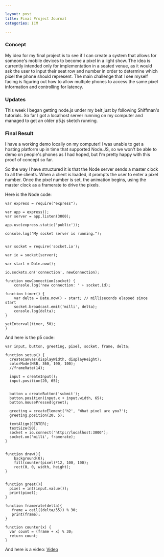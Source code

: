 ```yaml
---

layout: post
title: Final Project Journal
categories: ICM

---
```



### Concept
My idea for my final project is to see if I can create a system that allows for someone's mobile devices to become a pixel in a light show. The idea is currently intended only for implementation in a seated venue, as it would ask the user to input their seat row and number in order to determine which pixel the phone should represent. The main challenge that I see myself facing is figuring out how to allow multiple phones to access the same pixel information and controlling for latency.

### Updates
This week I began getting node.js under my belt just by following Shiffman's tutorials. So far I got a localhost server running on my computer and managed to get an older p5.js sketch running. 

### Final Result

I have a working demo locally on my computer! I was unable to get a hosting platform up in time that supported Node.JS, so we won't be able to demo on people's phones as I had hoped, but I'm pretty happy with this proof of concept so far. 

So the way I have structured it is that the Node server sends a master clock to all the clients. When a client is loaded, it prompts the user to enter a pixel number. Once the pixel number is set, the animation begins, using the master clock as a framerate to drive the pixels. 

Here is the Node code:

```
var express = require("express");

var app = express();
var server = app.listen(3000);

app.use(express.static('public'));

console.log("My socket server is running.");


var socket = require('socket.io');

var io = socket(server);

var start = Date.now();

io.sockets.on('connection', newConnection);

function newConnection(socket) {
	console.log('new connection: ' + socket.id);

function timer() {
	var delta = Date.now() - start; // milliseconds elapsed since start
    socket.broadcast.emit('milli', delta);
    console.log(delta);
}

setInterval(timer, 50);
}
```

And here is the p5 code:

```
var input, button, greeting, pixel, socket, frame, delta;

function setup() { 
  createCanvas(displayWidth, displayHeight);
  colorMode(HSB, 360, 100, 100);
  //frameRate(14);
  
  input = createInput();
  input.position(20, 65);

  
  button = createButton('submit');
  button.position(input.x + input.width, 65);
  button.mousePressed(greet);

  greeting = createElement('h2', 'What pixel are you?');
  greeting.position(20, 5);

  textAlign(CENTER);
  textSize(50);
  socket = io.connect('http://localhost:3000');
  socket.on('milli', framerate);
} 


function draw(){
    background(0);
    fill(counter(pixel)*12, 100, 100);
    rect(0, 0, width, height);
}


function greet(){
  pixel = int(input.value());  
  print(pixel);
}

function framerate(delta){
   frame = ceil((delta/55)) % 30;
   print(frame);
}

function counter(x) {
  var count = (frame + x) % 30;
  return count;
}
```

And here is a video:
[Video](https://youtu.be/_d4QEkfaM3U)
